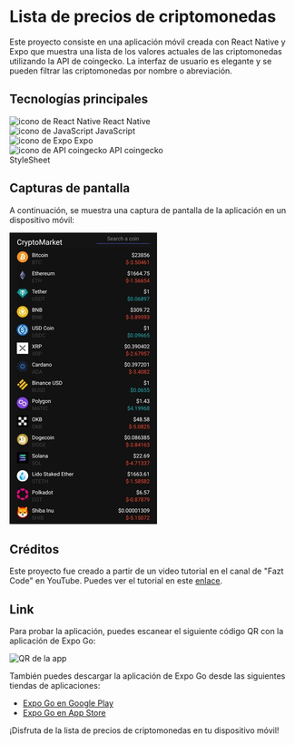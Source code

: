 # Lista de precios de criptomonedas

Este proyecto consiste en una aplicación móvil creada con React Native y Expo que muestra una lista de los valores actuales de las criptomonedas utilizando la API de coingecko. La interfaz de usuario es elegante y se pueden filtrar las criptomonedas por nombre o abreviación. 

## Tecnologías principales
![icono de React Native](https://res.cloudinary.com/dyvccdkkl/image/upload/v1675896866/Iconos/React_yhyy73.png) React Native  
![icono de JavaScript](https://res.cloudinary.com/dyvccdkkl/image/upload/v1676090888/Iconos/JavaScript_gvi1sz.png) JavaScript  
![icono de Expo](https://res.cloudinary.com/dyvccdkkl/image/upload/v1676090888/Iconos/Expo_cyjbk1.png) Expo  
![icono de API coingecko](https://res.cloudinary.com/dyvccdkkl/image/upload/v1676608485/Iconos/CoinGecko_wu0dgy.png) API coingecko  
StyleSheet

## Capturas de pantalla
A continuación, se muestra una captura de pantalla de la aplicación en un dispositivo móvil:

![mobile1](./assets/screenshots/Mobile1.jpg)

## Créditos
Este proyecto fue creado a partir de un video tutorial en el canal de "Fazt Code" en YouTube. Puedes ver el tutorial en este [enlace](https://www.youtube.com/watch?v=k9ptn9zNHng).

## Link
Para probar la aplicación, puedes escanear el siguiente código QR con la aplicación de Expo Go:

![QR de la app](./assets/qr-code.png)

También puedes descargar la aplicación de Expo Go desde las siguientes tiendas de aplicaciones:
- [Expo Go en Google Play](https://play.google.com/store/apps/details?id=host.exp.exponent&referrer=www)
- [Expo Go en App Store](https://apps.apple.com/app/apple-store/id982107779)

¡Disfruta de la lista de precios de criptomonedas en tu dispositivo móvil!
